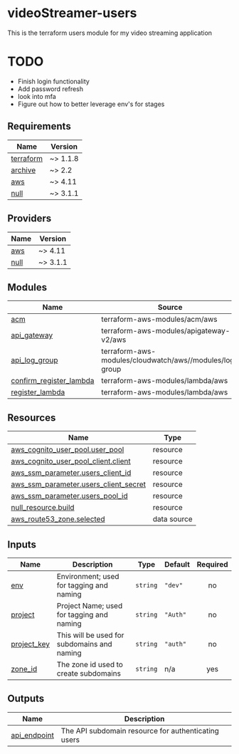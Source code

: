 # videoStreamer-users
This is the terraform users module for my video streaming application

# TODO
* Finish login functionality
* Add password refresh
* look into mfa
* Figure out how to better leverage env's for stages

<!-- BEGIN_TF_DOCS -->
## Requirements

| Name | Version |
|------|---------|
| <a name="requirement_terraform"></a> [terraform](#requirement\_terraform) | ~> 1.1.8 |
| <a name="requirement_archive"></a> [archive](#requirement\_archive) | ~> 2.2 |
| <a name="requirement_aws"></a> [aws](#requirement\_aws) | ~> 4.11 |
| <a name="requirement_null"></a> [null](#requirement\_null) | ~> 3.1.1 |

## Providers

| Name | Version |
|------|---------|
| <a name="provider_aws"></a> [aws](#provider\_aws) | ~> 4.11 |
| <a name="provider_null"></a> [null](#provider\_null) | ~> 3.1.1 |

## Modules

| Name | Source | Version |
|------|--------|---------|
| <a name="module_acm"></a> [acm](#module\_acm) | terraform-aws-modules/acm/aws | ~> 3.0 |
| <a name="module_api_gateway"></a> [api\_gateway](#module\_api\_gateway) | terraform-aws-modules/apigateway-v2/aws | ~> 1.7 |
| <a name="module_api_log_group"></a> [api\_log\_group](#module\_api\_log\_group) | terraform-aws-modules/cloudwatch/aws//modules/log-group | ~> 3.0 |
| <a name="module_confirm_register_lambda"></a> [confirm\_register\_lambda](#module\_confirm\_register\_lambda) | terraform-aws-modules/lambda/aws | ~> 3.1 |
| <a name="module_register_lambda"></a> [register\_lambda](#module\_register\_lambda) | terraform-aws-modules/lambda/aws | ~> 3.1 |

## Resources

| Name | Type |
|------|------|
| [aws_cognito_user_pool.user_pool](https://registry.terraform.io/providers/hashicorp/aws/latest/docs/resources/cognito_user_pool) | resource |
| [aws_cognito_user_pool_client.client](https://registry.terraform.io/providers/hashicorp/aws/latest/docs/resources/cognito_user_pool_client) | resource |
| [aws_ssm_parameter.users_client_id](https://registry.terraform.io/providers/hashicorp/aws/latest/docs/resources/ssm_parameter) | resource |
| [aws_ssm_parameter.users_client_secret](https://registry.terraform.io/providers/hashicorp/aws/latest/docs/resources/ssm_parameter) | resource |
| [aws_ssm_parameter.users_pool_id](https://registry.terraform.io/providers/hashicorp/aws/latest/docs/resources/ssm_parameter) | resource |
| [null_resource.build](https://registry.terraform.io/providers/hashicorp/null/latest/docs/resources/resource) | resource |
| [aws_route53_zone.selected](https://registry.terraform.io/providers/hashicorp/aws/latest/docs/data-sources/route53_zone) | data source |

## Inputs

| Name | Description | Type | Default | Required |
|------|-------------|------|---------|:--------:|
| <a name="input_env"></a> [env](#input\_env) | Environment; used for tagging and naming | `string` | `"dev"` | no |
| <a name="input_project"></a> [project](#input\_project) | Project Name; used for tagging and naming | `string` | `"Auth"` | no |
| <a name="input_project_key"></a> [project\_key](#input\_project\_key) | This will be used for subdomains and naming | `string` | `"auth"` | no |
| <a name="input_zone_id"></a> [zone\_id](#input\_zone\_id) | The zone id used to create subdomains | `string` | n/a | yes |

## Outputs

| Name | Description |
|------|-------------|
| <a name="output_api_endpoint"></a> [api\_endpoint](#output\_api\_endpoint) | The API subdomain resource for authenticating users |
<!-- END_TF_DOCS -->
